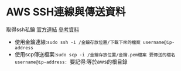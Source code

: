 # AWS SSH連線與傳送資料

取得ssh私鑰 [官方連結](https://lightsail.aws.amazon.com/ls/docs/zh_tw/articles/amazon-lightsail-ssh-using-terminal)
[參考資料](https://medium.com/@wyingqian365/%E5%AF%A6%E7%BF%92%E6%97%A5%E8%AA%8C-3-19-scp-to-ec2-%E8%97%89%E7%94%B1-ssh-%E7%9A%84%E9%81%A0%E7%AB%AF%E6%AA%94%E6%A1%88%E5%82%B3%E8%BC%B8%E6%8C%87%E4%BB%A4-778c24ef359)</br>
* 使用金鑰連線:`sudo ssh -i /金鑰存放位置/下載下來的檔案 username@ip-address`</br>
* 使用scp傳送檔案:`sudo scp -i /金鑰存放位置/金鑰.pem檔案 要傳送的檔名 username@ip-address: `要記得:等於aws的根目錄

